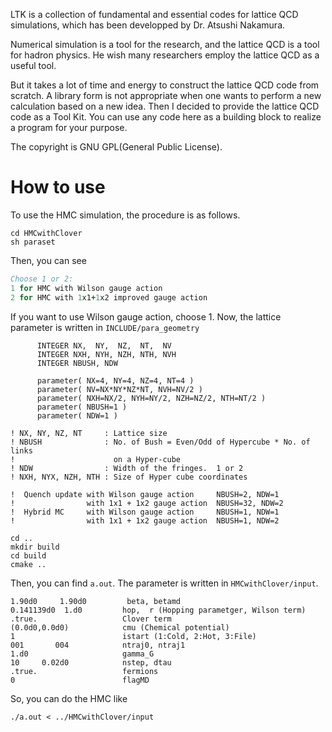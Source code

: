 LTK is a collection of fundamental and essential codes for lattice QCD simulations, which has been developped by Dr. Atsushi Nakamura.

Numerical simulation is a tool for the research, and the lattice QCD is a tool for hadron physics. He wish many researchers employ the lattice QCD as a useful tool.

But it takes a lot of time and energy to construct the lattice QCD code from scratch. A library form is not appropriate when one wants to perform a new calculation based on a new idea. Then I decided to provide the lattice QCD code as a Tool Kit. You can use any code here as a building block to realize a program for your purpose.

The copyright is GNU GPL(General Public License). 

# How to use 
To use the HMC simulation, the procedure is as follows.
```
cd HMCwithClover
sh paraset
```
Then, you can see 
```fortran
Choose 1 or 2:
1 for HMC with Wilson gauge action
2 for HMC with 1x1+1x2 improved gauge action
```
If you want to use Wilson gauge action, choose 1. 
Now, the lattice parameter is written in ```INCLUDE/para_geometry```
```
      INTEGER NX,  NY,  NZ,  NT,  NV
      INTEGER NXH, NYH, NZH, NTH, NVH
      INTEGER NBUSH, NDW

      parameter( NX=4, NY=4, NZ=4, NT=4 )
      parameter( NV=NX*NY*NZ*NT, NVH=NV/2 )
      parameter( NXH=NX/2, NYH=NY/2, NZH=NZ/2, NTH=NT/2 )
      parameter( NBUSH=1 )       
      parameter( NDW=1 )        

! NX, NY, NZ, NT     : Lattice size
! NBUSH              : No. of Bush = Even/Odd of Hypercube * No. of links 
!                      on a Hyper-cube
! NDW                : Width of the fringes.  1 or 2
! NXH, NYX, NZH, NTH : Size of Hyper cube coordinates

!  Quench update with Wilson gauge action     NBUSH=2, NDW=1
!                with 1x1 + 1x2 gauge action  NBUSH=32, NDW=2
!  Hybrid MC     with Wilson gauge action     NBUSH=1, NDW=1
!                with 1x1 + 1x2 gauge action  NBUSH=1, NDW=2
```

```
cd ..
mkdir build
cd build
cmake ..
```
Then, you can find ```a.out```. 
The parameter is written in ```HMCwithClover/input```. 
```
1.90d0     1.90d0         beta, betamd
0.141139d0  1.d0         hop,  r (Hopping parametger, Wilson term)
.true.                   Clover term
(0.0d0,0.0d0)            cmu (Chemical potential)
1                        istart (1:Cold, 2:Hot, 3:File)
001       004            ntraj0, ntraj1 
1.d0                     gamma_G
10     0.02d0            nstep, dtau
.true.                   fermions
0                        flagMD
```

So, you can do the HMC like 
```
./a.out < ../HMCwithClover/input
```
